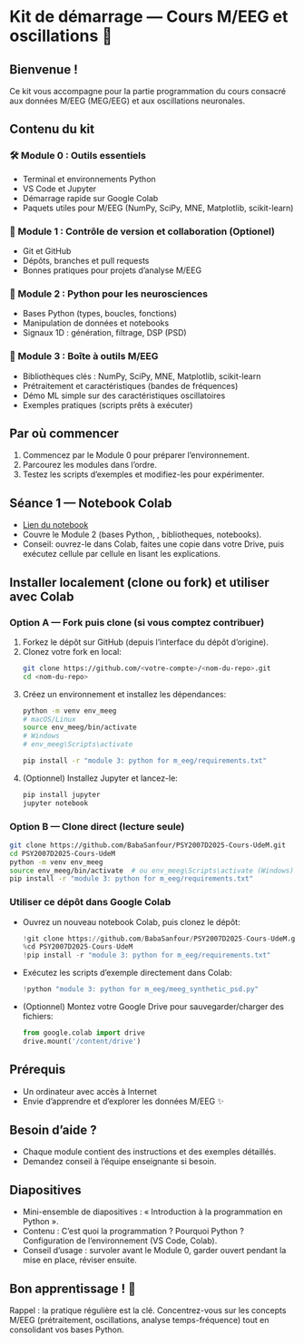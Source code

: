 # Kit de démarrage — Cours M/EEG et oscillations 🚀

## Bienvenue !

Ce kit vous accompagne pour la partie programmation du cours consacré aux données M/EEG (MEG/EEG) et aux oscillations neuronales.

## Contenu du kit

### 🛠️ Module 0 : Outils essentiels
- Terminal et environnements Python
- VS Code et Jupyter
- Démarrage rapide sur Google Colab
- Paquets utiles pour M/EEG (NumPy, SciPy, MNE, Matplotlib, scikit-learn)

### 🔄 Module 1 : Contrôle de version et collaboration (Optionel)
- Git et GitHub
- Dépôts, branches et pull requests
- Bonnes pratiques pour projets d’analyse M/EEG

### 🐍 Module 2 : Python pour les neurosciences
- Bases Python (types, boucles, fonctions)
- Manipulation de données et notebooks
- Signaux 1D : génération, filtrage, DSP (PSD)

### 🧰 Module 3 : Boîte à outils M/EEG
- Bibliothèques clés : NumPy, SciPy, MNE, Matplotlib, scikit-learn
- Prétraitement et caractéristiques (bandes de fréquences)
- Démo ML simple sur des caractéristiques oscillatoires
- Exemples pratiques (scripts prêts à exécuter)

## Par où commencer
1. Commencez par le Module 0 pour préparer l’environnement.
2. Parcourez les modules dans l’ordre.
3. Testez les scripts d’exemples et modifiez-les pour expérimenter.

## Séance 1 — Notebook Colab
- [Lien du notebook](https://colab.research.google.com/drive/1LKqnxEM3DMZoxsXgnRDSlC-tvCrBSdcC?usp=sharing)
- Couvre le Module 2 (bases Python, , bibliotheques, notebooks).
- Conseil: ouvrez-le dans Colab, faites une copie dans votre Drive, puis exécutez cellule par cellule en lisant les explications.

## Installer localement (clone ou fork) et utiliser avec Colab

### Option A — Fork puis clone (si vous comptez contribuer)
1. Forkez le dépôt sur GitHub (depuis l’interface du dépôt d’origine).
2. Clonez votre fork en local:
   ```bash
   git clone https://github.com/<votre-compte>/<nom-du-repo>.git
   cd <nom-du-repo>
   ```
3. Créez un environnement et installez les dépendances:
   ```bash
   python -m venv env_meeg
   # macOS/Linux
   source env_meeg/bin/activate
   # Windows
   # env_meeg\Scripts\activate

   pip install -r "module 3: python for m_eeg/requirements.txt"
   ```
4. (Optionnel) Installez Jupyter et lancez-le:
   ```bash
   pip install jupyter
   jupyter notebook
   ```

### Option B — Clone direct (lecture seule)
```bash
git clone https://github.com/BabaSanfour/PSY2007D2025-Cours-UdeM.git
cd PSY2007D2025-Cours-UdeM
python -m venv env_meeg
source env_meeg/bin/activate  # ou env_meeg\Scripts\activate (Windows)
pip install -r "module 3: python for m_eeg/requirements.txt"
```

### Utiliser ce dépôt dans Google Colab
- Ouvrez un nouveau notebook Colab, puis clonez le dépôt:
  ```python
  !git clone https://github.com/BabaSanfour/PSY2007D2025-Cours-UdeM.git
  %cd PSY2007D2025-Cours-UdeM
  !pip install -r "module 3: python for m_eeg/requirements.txt"
  ```
- Exécutez les scripts d’exemple directement dans Colab:
  ```python
  !python "module 3: python for m_eeg/meeg_synthetic_psd.py"
  ```
- (Optionnel) Montez votre Google Drive pour sauvegarder/charger des fichiers:
  ```python
  from google.colab import drive
  drive.mount('/content/drive')
  ```

## Prérequis
- Un ordinateur avec accès à Internet
- Envie d’apprendre et d’explorer les données M/EEG ✨

## Besoin d’aide ?
- Chaque module contient des instructions et des exemples détaillés.
- Demandez conseil à l’équipe enseignante si besoin.

## Diapositives
- Mini-ensemble de diapositives : « Introduction à la programmation en Python ».
- Contenu : C’est quoi la programmation ? Pourquoi Python ? Configuration de l’environnement (VS Code, Colab).
- Conseil d’usage : survoler avant le Module 0, garder ouvert pendant la mise en place, réviser ensuite.

## Bon apprentissage ! 🌟

Rappel : la pratique régulière est la clé. Concentrez-vous sur les concepts M/EEG (prétraitement, oscillations, analyse temps-fréquence) tout en consolidant vos bases Python.
